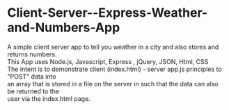 # Client-Server--Express-Weather-and-Numbers-App
A simple client server app to tell you weather in a city and also stores and returns numbers.<br>
This App uses Node.js, Javascript, Express , jQuery, JSON, Html, CSS  <br>
The intent is to demonstrate client (index.html) - server app.js principles to "POST" data into<br>
an array that is stored in a file on the server in such that the data can also be returned to the <br>
user via the index.html page.
